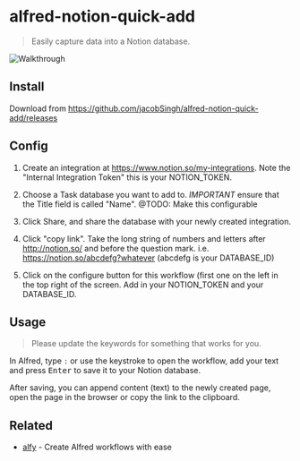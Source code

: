 # alfred-notion-quick-add

> Easily capture data into a Notion database.

![Walkthrough](/walkthrough.gif)

## Install

Download from https://github.com/jacobSingh/alfred-notion-quick-add/releases

## Config

1. Create an integration at https://www.notion.so/my-integrations.  Note the "Internal Integration Token" this is your NOTION_TOKEN.

2. Choose a Task database you want to add to. *IMPORTANT* ensure that the Title field is called "Name".  @TODO: Make this configurable

3. Click Share, and share the database with your newly created integration.

4. Click "copy link".  Take the long string of numbers and letters after http://notion.so/ and before the question mark.
i.e. https://notion.so/abcdefg?whatever (abcdefg is your DATABASE_ID)

5. Click on the configure button for this workflow (first one on the left in the top right of the screen.  Add in your NOTION_TOKEN and your DATABASE_ID.

## Usage

> Please update the keywords for something that works for you.

In Alfred, type `:` or use the keystroke to open the workflow, add your text and press <kbd>Enter</kbd> to save it to your Notion database.

After saving, you can append content (text) to the newly created page, open the page in the browser or copy the link to the clipboard.

## Related

- [alfy](https://github.com/sindresorhus/alfy) - Create Alfred workflows with ease
